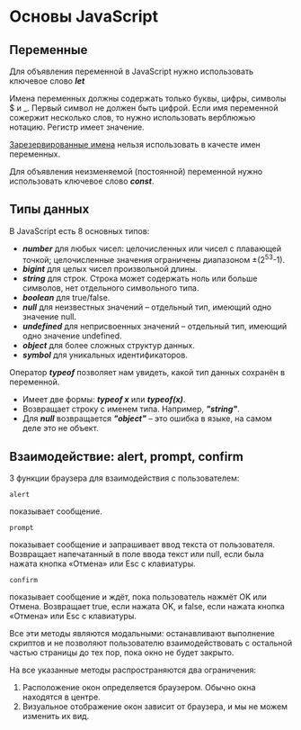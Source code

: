 # Основы JavaScript
## Переменные
Для объявления переменной в JavaScript нужно использовать ключевое слово ***let***

Имена переменных должны содержать только буквы, цифры, символы $ и _. Первый символ не должен быть цифрой. Если имя переменной сожержит несколько слов, то нужно использовать верблюжью нотацию. Регистр имеет значение.

[Зарезервированные имена](https://developer.mozilla.org/ru/docs/Web/JavaScript/Reference/Lexical_grammar#%D0%9A%D0%BB%D1%8E%D1%87%D0%B5%D0%B2%D1%8B%D0%B5_%D1%81%D0%BB%D0%BE%D0%B2%D0%B0) нельзя использовать в качесте имен переменных.

Для объявления неизменяемой (постоянной) переменной нужно использовать ключевое слово ***const***.

## Типы данных
В JavaScript есть 8 основных типов:
* ***number*** для любых чисел: целочисленных или чисел с плавающей точкой; целочисленные значения ограничены диапазоном ±(2<sup>53</sup>-1).
* ***bigint*** для целых чисел произвольной длины.
* ***string*** для строк. Строка может содержать ноль или больше символов, нет отдельного символьного типа.
* ***boolean*** для true/false.
* ***null*** для неизвестных значений – отдельный тип, имеющий одно значение null.
* ***undefined*** для неприсвоенных значений – отдельный тип, имеющий одно значение undefined.
* ***object*** для более сложных структур данных.
* ***symbol*** для уникальных идентификаторов.

Оператор ***typeof*** позволяет нам увидеть, какой тип данных сохранён в переменной.
* Имеет две формы: ***typeof x*** или ***typeof(x)***.
* Возвращает строку с именем типа. Например, ***"string"***.
* Для ***null*** возвращается ***"object"*** – это ошибка в языке, на самом деле это не объект.


## Взаимодействие: alert, prompt, confirm
3 функции браузера для взаимодействия с пользователем:

    alert
показывает сообщение.

    prompt
показывает сообщение и запрашивает ввод текста от пользователя. Возвращает напечатанный в поле ввода текст или null, если была нажата кнопка «Отмена» или Esc с клавиатуры.

    confirm
показывает сообщение и ждёт, пока пользователь нажмёт OK или Отмена. Возвращает true, если нажата OK, и false, если нажата кнопка «Отмена» или Esc с клавиатуры.

Все эти методы являются модальными: останавливают выполнение скриптов и не позволяют пользователю взаимодействовать с остальной частью страницы до тех пор, пока окно не будет закрыто.

На все указанные методы распространяются два ограничения:

1.  Расположение окон определяется браузером. Обычно окна находятся в центре.
2.  Визуальное отображение окон зависит от браузера, и мы не можем изменить их вид.